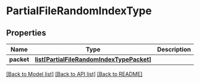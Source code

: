 # PartialFileRandomIndexType

## Properties
Name | Type | Description | Notes
------------ | ------------- | ------------- | -------------
**packet** | [**list[PartialFileRandomIndexTypePacket]**](PartialFileRandomIndexTypePacket.md) |  | [optional] 

[[Back to Model list]](../README.md#documentation-for-models) [[Back to API list]](../README.md#documentation-for-api-endpoints) [[Back to README]](../README.md)



